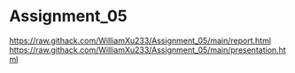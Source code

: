 # Assignment_05
https://raw.githack.com/WilliamXu233/Assignment_05/main/report.html
https://raw.githack.com/WilliamXu233/Assignment_05/main/presentation.html
